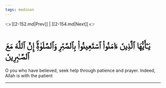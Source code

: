 ```yaml
---
tags: medinan
---
```


👈 [[2-152.md|Prev]] | [[2-154.md|Next]] 👉

# يَـٰٓأَيُّهَا ٱلَّذِينَ ءَامَنُواْ ٱسۡتَعِينُواْ بِٱلصَّبۡرِ وَٱلصَّلَوٰةِۚ إِنَّ ٱللَّهَ مَعَ ٱلصَّـٰبِرِينَ

O you who have believed, seek help through patience and prayer. Indeed, Allah is with the patient

---

